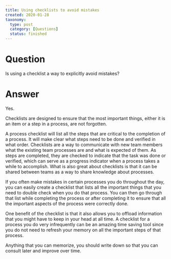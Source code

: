 ```yaml
---
title: Using checklists to avoid mistakes
created: 2020-01-28
taxonomy:
  type: post
  category: [Questions]
  status: finished
---
```


# Question
Is using a checklist a way to explicitly avoid mistakes?

# Answer
Yes.

Checklists are designed to ensure that the most important things, either it is an item or a step in a process, are not forgotten.

A process checklist will list all the steps that are critical to the completion of a process. It will make clear what steps need to be done and verified in what order. Checklists are a way to communicate with new team members what the existing team processes are and what is expected of them. As steps are completed, they are checked to indicate that the task was done or verified, which can serve as a progress indicator when a process takes a while to accomplish. What is also great about checklists is that it can be shared between teams as a way to share knowledge about processes.

If you often make mistakes in certain processes you do throughout the day, you can easily create a checklist that lists all the important things that you need to double check when you do that process. You can then go through that list while completing the process or after completing it to ensure that all the important aspects of the process were correctly done.

One benefit of the checklist is that it also allows you to offload information that you might have to keep in your head at all time. A checklist for a process you do very infrequently can be an amazing time saving tool since you do not need to refresh your memory on all the important steps of that process.

Anything that you can memorize, you should write down so that you can consult later and improve over time.
